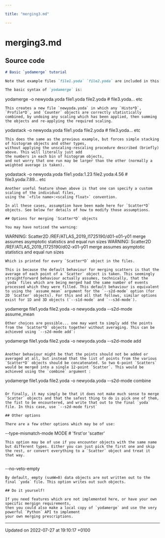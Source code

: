 ```yaml
---

title: "merging3.md"

---
```


# merging3.md






## Source code

```markdown
# Basic `yodamerge` tutorial

Note that example files `file1.yoda` `file2.yoda` are included in this directory.

The basic syntax of `yodamerge` is:
```
yodamerge -o newyoda.yoda file1.yoda file2.yoda # file3.yoda... etc
```
This creates a new file `newyoda.yoda` in which any `Histo*D`, `Profile*D`, and `Counter` objects are correctly statistically
combined, by undoing any scaling which has been applied, then summing the objects and re-applying the required scaling. 

```
yodastack -o newyoda.yoda file1.yoda file2.yoda # file3.yoda... etc
```
This does the same as the previous example, but forces simple stacking of histogram objects and other types, 
without applying the unscaling-rescaling procedure described (briefly) above. This will literally just add 
the numbers in each bin of histogram objects, 
and not worry that one run may be larger than the other (normally a weighted average is taken).

```
yodastack -o newyoda.yoda file1.yoda:1.23 file2.yoda:4.56 # file3.yoda:7.89... etc
```
Another useful feature shown above is that one can specify a custom scaling of the individual files, 
using the `<file name>:<scaling float>` convention.

In all these cases, assumption have been made here for `Scatter*D` objects. See below for details of how to modify those assumptions.

## Options for merging `Scatter*D` objects

You may have noticed the warning:
```
WARNING: Scatter2D /REF/ATLAS_2019_I1725190/d01-x01-y01 merge assumes asymptotic statistics and equal run sizes
WARNING: Scatter2D /REF/ATLAS_2019_I1725190/d02-x01-y01 merge assumes asymptotic statistics and equal run sizes
```
Which is printed for every `Scatter*D` object in the files.

This is because the default behaviour for merging scatters is that the average of each point of a `Scatter` object is taken. This seemingly straightforward behaviour actually assumes, technically, that the `yoda` files which are being merged had the same number of events processed which they were filled. This default behaviour is equivalent to using the `assume_mean` argument for the `--s2d-mode` option (for 2D `Scatter` objects). For this and all that follows, similar options exist for 1D and 3D objects (`--s1d-mode` and `--s3d-mode`).
```
yodamerge file1.yoda file2.yoda -o newyoda.yoda --s2d-mode assume_mean
```
Other choices are possible... one may want to simply add the points from the `Scatter*D` objects together without averaging. This can be achieved using `--s2d-mode add`:

```
yodamerge file1.yoda file2.yoda -o newyoda.yoda --s2d-mode add 
```

Another behaviour might be that the points should not be added or averaged at all, but instead that the list of points from the various `Scatter*D` objects should be concatenated. So two 6-point `Scatters` would be merged into a single 12-point `Scatter`. This would be achieved using the `combine` argument :

```
yodamerge file1.yoda file2.yoda -o newyoda.yoda --s2d-mode combine 
```

Or finally, it may simply be that it does not make much sense to merge `Scatter` objects and that the safest thing to do is pick one of them, the fist to be encountered, and write that out to the final `yoda` file. In this case, use `--s2d-mode first`

## Other options

There are a few other options which may be of use:

```
--type-mismatch-mode MODE # 'first'or 'scatter'
```
This option may be of use if you encounter objects with the same name but different types. Either you can just pick the first one and skip the rest, or convert everything to a `Scatter` object and treat it that way.


```
--no-veto-empty       
```
By default, empty (sumW=0) data objects are not written out to the final `yoda` file. This option writes out such objects.

## Do it yourself!

If you need features which are not implemented here, or have your own specific mergign requirements, 
then you could also make a local copy of `yodamerge` and use the very powerful `Python` API to implement
your own merging prescriptions. 
```


-------------------------------

Updated on 2022-07-27 at 19:10:17 +0100
